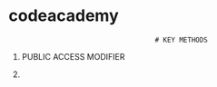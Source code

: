 # codeacademy
                                        # KEY METHODS
1. PUBLIC ACCESS MODIFIER







2. 


